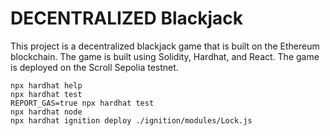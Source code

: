 # DECENTRALIZED Blackjack

This project is a decentralized blackjack game that is built on the Ethereum blockchain. The game is built using Solidity, Hardhat, and React. The game is deployed on the Scroll Sepolia testnet.

```shell
npx hardhat help
npx hardhat test
REPORT_GAS=true npx hardhat test
npx hardhat node
npx hardhat ignition deploy ./ignition/modules/Lock.js
```

